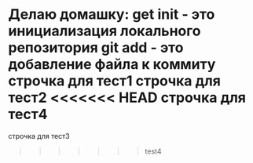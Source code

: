 Делаю домашку:
get init  - это инициализация локального репозитория
git add - это добавление файла к коммиту
строчка для тест1
строчка для тест2
<<<<<<< HEAD
строчка для тест4
=======
строчка для тест3
>>>>>>> test4
